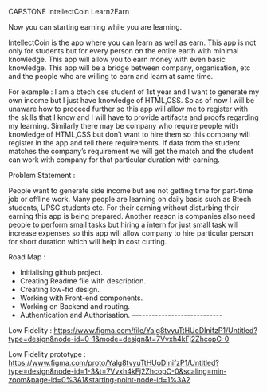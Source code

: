 CAPSTONE
IntellectCoin
Learn2Earn

Now you can starting earning while you are learning.

IntellectCoin is the app where you can learn as well as earn. This app is not only for students but for every person on the entire earth with minimal knowledge. This app will allow you to earn money with even basic knowledge. This app will be a bridge between company, organisation, etc and the people who are willing to earn and learn at same time. 

For example :
 I am a btech cse student of 1st year and I want to generate my own income but I just have knowledge of HTML,CSS. So as of now I will be unaware how to proceed further so this app will allow me to register with the skills that I know and I will have to provide artifacts and proofs regarding my learning. Similarly there may be company who require people with knowledge of HTML,CSS but don’t want to hire them so this company will register in the app and tell there requirements. If data from the student matches the company’s requirement we will get the match and the student can work with company for that particular duration with earning.

Problem Statement : 

People want to generate side income but are not getting time for part-time job or offline work. Many people are learning on daily basis such as  Btech students, UPSC students etc. For their earning without disturbing their earning this app is being prepared. Another reason is companies also need people to perform small tasks but hiring a intern for just small task will increase expenses so this app will allow company to hire particular person for short duration which will help in cost cutting.

Road Map : 
- Initialising github project.
- Creating Readme file with description.
- Creating low-fid design.
- Working with Front-end components.
- Working on Backend and routing.
- Authentication and Authorisation.
—--------------------------

Low Fidelity : https://www.figma.com/file/Yalg8tvyuTtHUoDInifzP1/Untitled?type=design&node-id=0-1&mode=design&t=7Vvxh4kFj2ZhcopC-0 

Low Fidelity prototype : https://www.figma.com/proto/Yalg8tvyuTtHUoDInifzP1/Untitled?type=design&node-id=1-3&t=7Vvxh4kFj2ZhcopC-0&scaling=min-zoom&page-id=0%3A1&starting-point-node-id=1%3A2


